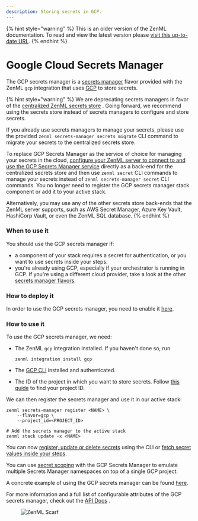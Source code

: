 ```yaml
---
description: Storing secrets in GCP.
---
```


{% hint style="warning" %}
This is an older version of the ZenML documentation. To read and view the latest version please [visit this up-to-date URL](https://docs.zenml.io).
{% endhint %}


# Google Cloud Secrets Manager

The GCP secrets manager is a [secrets manager](secrets-managers.md) flavor provided with the ZenML `gcp` integration
that uses [GCP](https://cloud.google.com/secret-manager) to store secrets.

{% hint style="warning" %}
We are deprecating secrets managers in favor of
the [centralized ZenML secrets store](/docs/book/platform-guide/set-up-your-mlops-platform/use-the-secret-store/use-the-secret-store.md)
. Going forward, we recommend using the secrets store instead of secrets managers to configure and store secrets.

If you already use secrets managers to manage your secrets, please use the
provided `zenml secrets-manager secrets migrate` CLI command to migrate your secrets to the centralized secrets store.

To replace GCP Secrets Manager as the service of choice for managing your secrets in the
cloud, [configure your ZenML server to connect to and use the GCP Secrets Manager service](/docs/book/platform-guide/set-up-your-mlops-platform/deploy-zenml/deploy-zenml.md)
directly as a back-end for the centralized secrets store and then use `zenml secret` CLI commands to manage your secrets
instead of `zenml secrets-manager secret` CLI commands. You no longer need to register the GCP secrets manager stack
component or add it to your active stack.

Alternatively, you may use any of the other secrets store back-ends that the ZenML server supports, such as AWS Secret
Manager, Azure Key Vault, HashiCorp Vault, or even the ZenML SQL database.
{% endhint %}

### When to use it

You should use the GCP secrets manager if:

* a component of your stack requires a secret for authentication, or you want to use secrets inside your steps.
* you're already using GCP, especially if your orchestrator is running in GCP. If you're using a different cloud
  provider, take a look at the other [secrets manager flavors](secrets-managers.md#secrets-manager-flavors).

### How to deploy it

In order to use the GCP secrets manager, you need to enable
it [here](https://console.cloud.google.com/marketplace/product/google/secretmanager.googleapis.com).

### How to use it

To use the GCP secrets manager, we need:

* The ZenML `gcp` integration installed. If you haven't done so, run

  ```shell
  zenml integration install gcp
  ```
* The [GCP CLI](https://cloud.google.com/sdk/docs/install) installed and authenticated.
* The ID of the project in which you want to store secrets.
  Follow [this guide](https://support.google.com/googleapi/answer/7014113?hl=en) to find your project ID.

We can then register the secrets manager and use it in our active stack:

```shell
zenml secrets-manager register <NAME> \
    --flavor=gcp \
    --project_id=<PROJECT_ID>

# Add the secrets manager to the active stack
zenml stack update -x <NAME>
```

You can now [register, update or delete secrets](secrets-managers.md#in-the-cli) using the CLI
or [fetch secret values inside your steps](secrets-managers.md#in-a-zenml-step).

You can use [secret scoping](secrets-managers.md#secret-scopes) with the GCP Secrets Manager to emulate multiple Secrets
Manager namespaces on top of a single GCP project.

A concrete example of using the GCP secrets manager can be
found [here](https://github.com/zenml-io/zenml/tree/main/examples/cloud\_secrets\_manager).

For more information and a full list of configurable attributes of the GCP secrets manager, check out
the [API Docs](https://sdkdocs.zenml.io/latest/integration\_code\_docs/integrations-gcp/#zenml.integrations.gcp.secrets\_manager.gcp\_secrets\_manager.GCPSecretsManager)
.

<!-- For scarf -->
<figure><img alt="ZenML Scarf" referrerpolicy="no-referrer-when-downgrade" src="https://static.scarf.sh/a.png?x-pxid=f0b4f458-0a54-4fcd-aa95-d5ee424815bc" /></figure>
